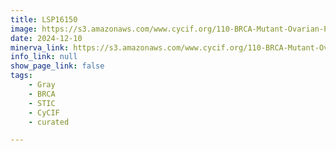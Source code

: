 ```yaml
---
title: LSP16150
image: https://s3.amazonaws.com/www.cycif.org/110-BRCA-Mutant-Ovarian-Precursors/LSP16150/LSP16150.png
date: 2024-12-10
minerva_link: https://s3.amazonaws.com/www.cycif.org/110-BRCA-Mutant-Ovarian-Precursors/LSP16150/index.html
info_link: null
show_page_link: false
tags:
    - Gray
    - BRCA
    - STIC
    - CyCIF
    - curated

---
```

